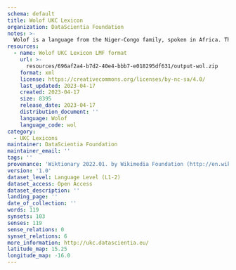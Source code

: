 ```yaml
---
schema: default
title: Wolof UKC Lexicon
organization: DataScientia Foundation
notes: >-
  Wolof is a language from the Niger-Congo family, spoken in Africa. The UKC Lexicon of Wolof is represented as a lexico-semantic network. It consists of words, word senses, synsets, as well as sense-level and synset-level relationships.
resources:
  - name: Wolof UKC Lexicon LMF format
    url: >-
      resources/696af2a4-b7d2-40e4-bbb7-e018295df631/output-wol.zip
    format: xml
    license: https://creativecommons.org/licenses/by-nc-sa/4.0/
    last_updated: 2023-04-17
    created: 2023-04-17
    size: 8395
    release_date: 2023-04-17
    distribution_document: ''
    language: Wolof
    language_code: wol
category:
  - UKC Lexicons
maintainer: DataScientia Foundation
maintainer_email: ''
tags: ''
provenance: 'Wiktionary 2022.01. by Wikimedia Foundation (http://en.wiktionary.org); CogNet 2.1 by Khuyagbaatar Batsuren, National University of Mongolia (http://cognet.ukc.disi.unitn.it); KinDiv: Kinship Diversity 1.0 by Temuulen Khishigsuren (http://ukc.disi.unitn.it/index.php/kinship/); Princeton WordNet 2.1 by Princeton University (https://wordnet.princeton.edu)'
version: '1.0'
dataset_level: Language Level (L1-2)
dataset_access: Open Access
dataset_description: ''
landing_page: ''
date_of_collection: ''
words: 119
synsets: 103
senses: 119
sense_relations: 0
synset_relations: 6
more_information: http://ukc.datascientia.eu/
latitude_map: 15.25
longitude_map: -16.0
---
```

